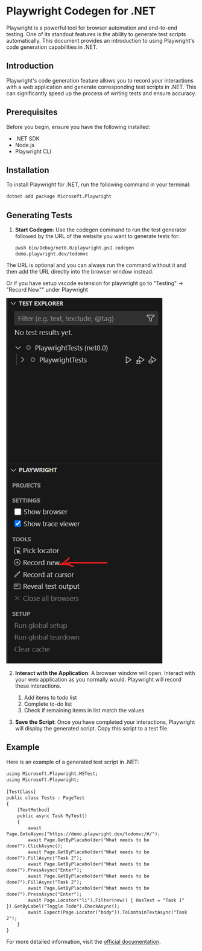 # Playwright Codegen for .NET

Playwright is a powerful tool for browser automation and end-to-end testing. One of its standout features is the ability to generate test scripts automatically. This document provides an introduction to using Playwright's code generation capabilities in .NET.

## Introduction

Playwright's code generation feature allows you to record your interactions with a web application and generate corresponding test scripts in .NET. This can significantly speed up the process of writing tests and ensure accuracy.

## Prerequisites

Before you begin, ensure you have the following installed:
- .NET SDK
- Node.js
- Playwright CLI

## Installation

To install Playwright for .NET, run the following command in your terminal:

```bash
dotnet add package Microsoft.Playwright
```

## Generating Tests

1. **Start Codegen**: Use the codegen command to run the test generator followed by the URL of the website you want to generate tests for:

    ```pwsh
    pwsh bin/Debug/net8.0/playwright.ps1 codegen demo.playwright.dev/todomvc
    ```
The URL is optional and you can always run the command without it and then add the URL directly into the browser window instead.

Or if you have setup vscode extension for playwright go to "Testing" -> "Record New"" under Playwright

![alt text](image.png)

2. **Interact with the Application**: A browser window will open. Interact with your web application as you normally would. Playwright will record these interactions.
    1. Add items to todo list
    1. Complete to-do list
    1. Check if remaining items in list match the values

3. **Save the Script**: Once you have completed your interactions, Playwright will display the generated script. Copy this script to a test file.

## Example

Here is an example of a generated test script in .NET:

```
using Microsoft.Playwright.MSTest;
using Microsoft.Playwright;

[TestClass]
public class Tests : PageTest
{
    [TestMethod]
    public async Task MyTest()
    {
        await Page.GotoAsync("https://demo.playwright.dev/todomvc/#/");
        await Page.GetByPlaceholder("What needs to be done?").ClickAsync();
        await Page.GetByPlaceholder("What needs to be done?").FillAsync("Task 2");
        await Page.GetByPlaceholder("What needs to be done?").PressAsync("Enter");
        await Page.GetByPlaceholder("What needs to be done?").FillAsync("Task 2");
        await Page.GetByPlaceholder("What needs to be done?").PressAsync("Enter");
        await Page.Locator("li").Filter(new() { HasText = "Task 1" }).GetByLabel("Toggle Todo").CheckAsync();
        await Expect(Page.Locator("body")).ToContainTextAsync("Task 2");
    }
}
```

For more detailed information, visit the [official documentation](https://playwright.dev/dotnet/docs/codegen-intro).
